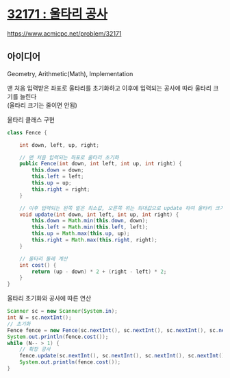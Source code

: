 # [32171 : 울타리 공사](https://www.acmicpc.net/problem/32171)
https://www.acmicpc.net/problem/32171

## 아이디어
Geometry, Arithmetic(Math), Implementation

맨 처음 입력받은 좌표로 울타리를 초기화하고 이후에 입력되는 공사에 따라 울타리 크기를 늘린다  
(울타리 크기는 줄이면 안됨)

울타리 클래스 구현
```java
class Fence {

    int down, left, up, right;

    // 맨 처음 입력되는 좌표로 울타리 초기화
    public Fence(int down, int left, int up, int right) {
        this.down = down;
        this.left = left;
        this.up = up;
        this.right = right;
    }

    // 이후 입력되는 왼쪽 밑은 최소값, 오른쪽 위는 최대값으로 update 하여 울타리 크기를 최대로 늘림
    void update(int down, int left, int up, int right) {
        this.down = Math.min(this.down, down);
        this.left = Math.min(this.left, left);
        this.up = Math.max(this.up, up);
        this.right = Math.max(this.right, right);
    }

    // 울타리 둘레 계산
    int cost() {
        return (up - down) * 2 + (right - left) * 2;
    }
}
```

울타리 초기화와 공사에 따른 연산
```java
Scanner sc = new Scanner(System.in);
int N = sc.nextInt();
// 초기화
Fence fence = new Fence(sc.nextInt(), sc.nextInt(), sc.nextInt(), sc.nextInt());
System.out.println(fence.cost());
while (N-- > 1) {
    // 확장 공사
    fence.update(sc.nextInt(), sc.nextInt(), sc.nextInt(), sc.nextInt());
    System.out.println(fence.cost());
}
```